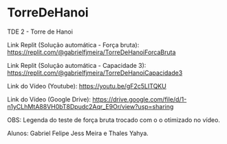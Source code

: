 # TorreDeHanoi
TDE 2 - Torre de Hanoi

Link Replit (Solução automática - Força bruta): https://replit.com/@gabrielfjmeira/TorreDeHanoiForcaBruta

Link Replit (Solução automática - Capacidade 3): https://replit.com/@gabrielfjmeira/TorreDeHanoiCapacidade3

Link do Vídeo (Youtube): https://youtu.be/gF2c5LITQKU

Link do Vídeo (Google Drive): https://drive.google.com/file/d/1-n1yCLhMtA88VH0bT8Dpudc2Aqr_E9Or/view?usp=sharing

OBS: Legenda do teste de força bruta trocado com o o otimizado no vídeo.

Alunos: Gabriel Felipe Jess Meira e Thales Yahya.

